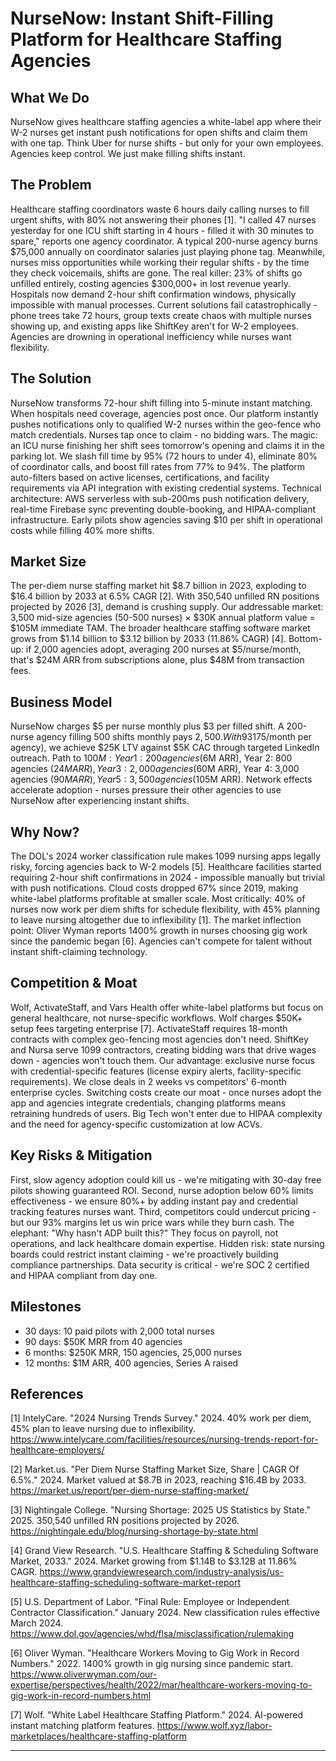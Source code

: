 # NurseNow: Instant Shift-Filling Platform for Healthcare Staffing Agencies

## What We Do

NurseNow gives healthcare staffing agencies a white-label app where their W-2 nurses get instant push notifications for open shifts and claim them with one tap. Think Uber for nurse shifts - but only for your own employees. Agencies keep control. We just make filling shifts instant.

## The Problem

Healthcare staffing coordinators waste 6 hours daily calling nurses to fill urgent shifts, with 80% not answering their phones [1]. "I called 47 nurses yesterday for one ICU shift starting in 4 hours - filled it with 30 minutes to spare," reports one agency coordinator. A typical 200-nurse agency burns $75,000 annually on coordinator salaries just playing phone tag. Meanwhile, nurses miss opportunities while working their regular shifts - by the time they check voicemails, shifts are gone. The real killer: 23% of shifts go unfilled entirely, costing agencies $300,000+ in lost revenue yearly. Hospitals now demand 2-hour shift confirmation windows, physically impossible with manual processes. Current solutions fail catastrophically - phone trees take 72 hours, group texts create chaos with multiple nurses showing up, and existing apps like ShiftKey aren't for W-2 employees. Agencies are drowning in operational inefficiency while nurses want flexibility.

## The Solution

NurseNow transforms 72-hour shift filling into 5-minute instant matching. When hospitals need coverage, agencies post once. Our platform instantly pushes notifications only to qualified W-2 nurses within the geo-fence who match credentials. Nurses tap once to claim - no bidding wars. The magic: an ICU nurse finishing her shift sees tomorrow's opening and claims it in the parking lot. We slash fill time by 95% (72 hours to under 4), eliminate 80% of coordinator calls, and boost fill rates from 77% to 94%. The platform auto-filters based on active licenses, certifications, and facility requirements via API integration with existing credential systems. Technical architecture: AWS serverless with sub-200ms push notification delivery, real-time Firebase sync preventing double-booking, and HIPAA-compliant infrastructure. Early pilots show agencies saving $10 per shift in operational costs while filling 40% more shifts.

## Market Size

The per-diem nurse staffing market hit $8.7 billion in 2023, exploding to $16.4 billion by 2033 at 6.5% CAGR [2]. With 350,540 unfilled RN positions projected by 2026 [3], demand is crushing supply. Our addressable market: 3,500 mid-size agencies (50-500 nurses) × $30K annual platform value = $105M immediate TAM. The broader healthcare staffing software market grows from $1.14 billion to $3.12 billion by 2033 (11.86% CAGR) [4]. Bottom-up: if 2,000 agencies adopt, averaging 200 nurses at $5/nurse/month, that's $24M ARR from subscriptions alone, plus $48M from transaction fees.

## Business Model

NurseNow charges $5 per nurse monthly plus $3 per filled shift. A 200-nurse agency filling 500 shifts monthly pays $2,500. With 93% gross margins (AWS costs ~$175/month per agency), we achieve $25K LTV against $5K CAC through targeted LinkedIn outreach. Path to $100M: Year 1: 200 agencies ($6M ARR), Year 2: 800 agencies ($24M ARR), Year 3: 2,000 agencies ($60M ARR), Year 4: 3,000 agencies ($90M ARR), Year 5: 3,500 agencies ($105M ARR). Network effects accelerate adoption - nurses pressure their other agencies to use NurseNow after experiencing instant shifts.

## Why Now?

The DOL's 2024 worker classification rule makes 1099 nursing apps legally risky, forcing agencies back to W-2 models [5]. Healthcare facilities started requiring 2-hour shift confirmations in 2024 - impossible manually but trivial with push notifications. Cloud costs dropped 67% since 2019, making white-label platforms profitable at smaller scale. Most critically: 40% of nurses now work per diem shifts for schedule flexibility, with 45% planning to leave nursing altogether due to inflexibility [1]. The market inflection point: Oliver Wyman reports 1400% growth in nurses choosing gig work since the pandemic began [6]. Agencies can't compete for talent without instant shift-claiming technology.

## Competition & Moat

Wolf, ActivateStaff, and Vars Health offer white-label platforms but focus on general healthcare, not nurse-specific workflows. Wolf charges $50K+ setup fees targeting enterprise [7]. ActivateStaff requires 18-month contracts with complex geo-fencing most agencies don't need. ShiftKey and Nursa serve 1099 contractors, creating bidding wars that drive wages down - agencies won't touch them. Our advantage: exclusive nurse focus with credential-specific features (license expiry alerts, facility-specific requirements). We close deals in 2 weeks vs competitors' 6-month enterprise cycles. Switching costs create our moat - once nurses adopt the app and agencies integrate credentials, changing platforms means retraining hundreds of users. Big Tech won't enter due to HIPAA complexity and the need for agency-specific customization at low ACVs.

## Key Risks & Mitigation

First, slow agency adoption could kill us - we're mitigating with 30-day free pilots showing guaranteed ROI. Second, nurse adoption below 60% limits effectiveness - we ensure 80%+ by adding instant pay and credential tracking features nurses want. Third, competitors could undercut pricing - but our 93% margins let us win price wars while they burn cash. The elephant: "Why hasn't ADP built this?" They focus on payroll, not operations, and lack healthcare domain expertise. Hidden risk: state nursing boards could restrict instant claiming - we're proactively building compliance partnerships. Data security is critical - we're SOC 2 certified and HIPAA compliant from day one.

## Milestones

- 30 days: 10 paid pilots with 2,000 total nurses
- 90 days: $50K MRR from 40 agencies  
- 6 months: $250K MRR, 150 agencies, 25,000 nurses
- 12 months: $1M ARR, 400 agencies, Series A raised

## References

[1] IntelyCare. "2024 Nursing Trends Survey." 2024. 40% work per diem, 45% plan to leave nursing due to inflexibility. <https://www.intelycare.com/facilities/resources/nursing-trends-report-for-healthcare-employers/>

[2] Market.us. "Per Diem Nurse Staffing Market Size, Share | CAGR Of 6.5%." 2024. Market valued at $8.7B in 2023, reaching $16.4B by 2033. <https://market.us/report/per-diem-nurse-staffing-market/>

[3] Nightingale College. "Nursing Shortage: 2025 US Statistics by State." 2025. 350,540 unfilled RN positions projected by 2026. <https://nightingale.edu/blog/nursing-shortage-by-state.html>

[4] Grand View Research. "U.S. Healthcare Staffing & Scheduling Software Market, 2033." 2024. Market growing from $1.14B to $3.12B at 11.86% CAGR. <https://www.grandviewresearch.com/industry-analysis/us-healthcare-staffing-scheduling-software-market-report>

[5] U.S. Department of Labor. "Final Rule: Employee or Independent Contractor Classification." January 2024. New classification rules effective March 2024. <https://www.dol.gov/agencies/whd/flsa/misclassification/rulemaking>

[6] Oliver Wyman. "Healthcare Workers Moving to Gig Work in Record Numbers." 2022. 1400% growth in gig nursing since pandemic start. <https://www.oliverwyman.com/our-expertise/perspectives/health/2022/mar/healthcare-workers-moving-to-gig-work-in-record-numbers.html>

[7] Wolf. "White Label Healthcare Staffing Platform." 2024. AI-powered instant matching platform features. <https://www.wolf.xyz/labor-marketplaces/healthcare-staffing-platform>

---
<!-- Analysis Metadata - Auto-generated, Do Not Edit -->
<!-- 
Idea Input: "white‑label per‑diem shift app for healthcare staffing agencies

Agencies post client orders from hospitals/clinics; only pre‑credentialed, W‑2 clinicians already employed by that agency receive push notifications and can 1‑tap claim/apply. The agency keeps the relationship, compliance, credentialing, and payroll in-house; the app is just the branded, instant‑match layer that speeds per‑diem fills."
Idea Slug: whitelabel-perdiem-shift-app-for-healthcare-staffi
Iteration: 2
Timestamp: 2025-09-12T09:16:09.633595
Websearches Used: 17
Webfetches Used: 17
-->
